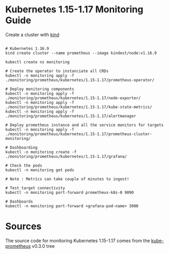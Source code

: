 # Kubernetes 1.15-1.17 Monitoring Guide

Create a cluster with [kind](https://kind.sigs.k8s.io/docs/user/quick-start/)
```

# Kubernetes 1.16.9
kind create cluster --name prometheus --image kindest/node:v1.16.9

```

```
kubectl create ns monitoring

# Create the operator to instanciate all CRDs
kubectl -n monitoring apply -f ./monitoring/prometheus/kubernetes/1.15-1.17/prometheus-operator/

# Deploy monitoring components
kubectl -n monitoring apply -f ./monitoring/prometheus/kubernetes/1.15-1.17/node-exporter/
kubectl -n monitoring apply -f ./monitoring/prometheus/kubernetes/1.15-1.17/kube-state-metrics/
kubectl -n monitoring apply -f ./monitoring/prometheus/kubernetes/1.15-1.17/alertmanager

# Deploy prometheus instance and all the service monitors for targets
kubectl -n monitoring apply -f ./monitoring/prometheus/kubernetes/1.15-1.17/prometheus-cluster-monitoring/

# Dashboarding
kubectl -n monitoring create -f ./monitoring/prometheus/kubernetes/1.15-1.17/grafana/

# Check the pods
kubectl -n monitoring get pods

# Note : Metrics can take couple of minutes to ingest!

# Test target connectivity
kubectl -n monitoring port-forward prometheus-k8s-0 9090

# Dashboards 
kubectl -n monitoring port-forward <grafana-pod-name> 3000
```

# Sources

The source code for monitoring Kubernetes 1.15-1.17 comes from the [kube-prometheus](https://github.com/prometheus-operator/kube-prometheus/tree/v0.3.0/manifests) v0.3.0 tree
